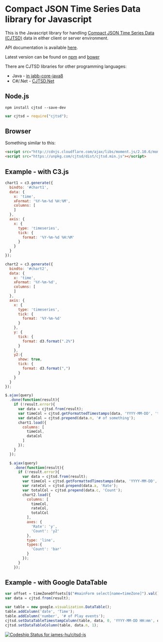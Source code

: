 # Compact JSON Time Series Data library for Javascript

This is the Javascript library for handling [Compact JSON Time Series Data (CJTSD)](https://github.com/james-hu/cjtsd-js/wiki/Compact-JSON-Time-Series-Data) data in either client or server environment.

API documentation is available [here](cjtsd.md).

Latest version can be found on [npm](https://www.npmjs.com/package/cjtsd) and [bower](http://bower.io/search/?q=cjtsd)

There are CJTSD libraries for other programming languages:
* Java - [in jabb-core-java8](https://github.com/james-hu/jabb-core-java8/wiki/CJTSD-Java)
* C#/.Net - [CJTSD.Net](https://github.com/james-hu/cjtsd-net)

## Node.js
```
npm install cjtsd --save-dev
```

```javascript
var cjtsd = require("cjtsd");
```

## Browser
Something similar to this:
```html
<script src="http://cdnjs.cloudflare.com/ajax/libs/moment.js/2.10.6/moment.min.js"></script>
<script src="https://unpkg.com/cjtsd/dist/cjtsd.min.js"></script>
```


## Example - with C3.js

```javascript
chart1 = c3.generate({
  bindto: '#chart1',
  data: {
    x: 'time',
    xFormat: '%Y-%m-%d %H:%M',
    columns: [
    ]
  },
  axis: {
    x: {
      type: 'timeseries',
      tick: {
        format: '%Y-%m-%d %H:%M'
      }
    }
  }
});

chart2 = c3.generate({
  bindto: '#chart2',
  data: {
    x: 'time',
    xFormat: '%Y-%m-%d',
    columns: [
    ]
  },
  axis: {
    x: {
      type: 'timeseries',
      tick: {
        format: '%Y-%m-%d'
      }
    },
    y: {
      tick: {
        format: d3.format(".2%")
      }
    },
    y2:{
      show: true,
      tick: {
        format: d3.format(",")
      }
    }
  }
});
```

```javascript
$.ajax(query)
  .done(function(result){
    if (!result.error){
      var data = cjtsd.from(result);
      var timeCol = cjtsd.getFormattedTimestamps(data, 'YYYY-MM-DD', 'time');
      var dataCol = cjtsd.prepend(data.n, '# of something');
      chart1.load({
        columns: [
          timeCol,
          dataCol
        ]
      });
    }
  });

  $.ajax(query)
    .done(function(result){
      if (!result.error){
        var data = cjtsd.from(result);
        var timeCol = cjtsd.getFormattedTimestamps(data, 'YYYY-MM-DD', 'time');
        var rateCol = cjtsd.prepend(data.a, 'Rate');
        var totalCol = cjtsd.prepend(data.c, 'Count');
        chart2.load({
          columns: [
            timeCol,
            rateCol,
            totalCol
          ],
          axes: {
            'Rate': 'y',
            'Count': 'y2'
          },
          type: 'line',
          types:{
            'Count': 'bar'
          }
        });
      }
    });

```

## Example - with Google DataTable

```javascript
var offset = timeZoneOffsets[$("#mainForm select[name=timeZone]").val()];
var data = cjtsd.from(result);

var table = new google.visualization.DataTable();
table.addColumn('date', 'Time');
table.addColumn('number', '# of Play events');
cjtsd.setDataTableTimestampColumn(table, data, 0, 'YYYY-MM-DD HH:mm', offset);
cjtsd.setDataTableColumn(table, data.n, 1);

```

[![Codeship Status for james-hu/cjtsd-js](https://codeship.com/projects/763e7040-3e27-0133-9aa2-5a0949beaeb8/status?branch=master)](https://codeship.com/projects/102720)
